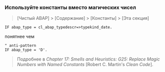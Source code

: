 ### Используйте константы вместо магических чисел

> [Чистый ABAP] > [Содержание] > [Константы] > [Эта секция]

```ABAP
IF abap_type = cl_abap_typedescr=>typekind_date.
```

понятнее чем

```ABAP
" anti-pattern
IF abap_type = 'D'.
```

> Подробнее в _Chapter 17: Smells and Heuristics: G25:
> Replace Magic Numbers with Named Constants_ [Robert C. Martin's _Clean Code_].
